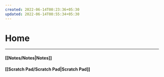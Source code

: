 ```yaml
---
created: 2022-06-14T00:23:36+05:30
updated: 2022-06-14T00:55:34+05:30
---
```

# Home
---
#### [[Notes/Notes|Notes]]

#### [[Scratch Pad/Scratch Pad|Scratch Pad]]